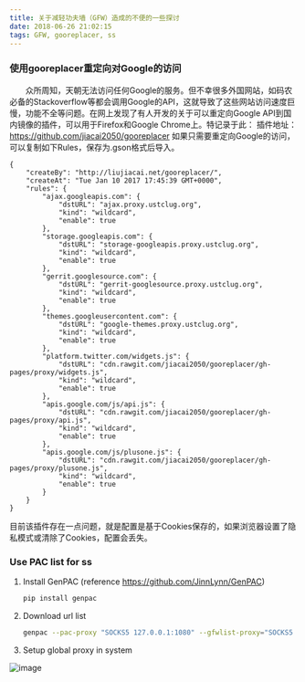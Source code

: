 ```yaml
---
title: 关于减轻功夫墙（GFW）造成的不便的一些探讨
date: 2018-06-26 21:02:15
tags: GFW, gooreplacer, ss
---
```

### 使用gooreplacer重定向对Google的访问
　　众所周知，天朝无法访问任何Google的服务。但不幸很多外国网站，如码农必备的Stackoverflow等都会调用Google的API，这就导致了这些网站访问速度巨慢，功能不全等问题。在网上发现了有人开发的关于可以重定向Google API到国内镜像的插件，可以用于Firefox和Google Chrome上。特记录于此：
插件地址：https://github.com/jiacai2050/gooreplacer
如果只需要重定向Google的访问，可以复制如下Rules，保存为.gson格式后导入。
```gson
{        
    "createBy": "http://liujiacai.net/gooreplacer/",
    "createAt": "Tue Jan 10 2017 17:45:39 GMT+0000",
    "rules": {
        "ajax.googleapis.com": {
            "dstURL": "ajax.proxy.ustclug.org",
            "kind": "wildcard",
            "enable": true
        },
        "storage.googleapis.com": {
            "dstURL": "storage-googleapis.proxy.ustclug.org",
            "kind": "wildcard",
            "enable": true
        },
        "gerrit.googlesource.com": {
            "dstURL": "gerrit-googlesource.proxy.ustclug.org",
            "kind": "wildcard",
            "enable": true
        },
        "themes.googleusercontent.com": {
            "dstURL": "google-themes.proxy.ustclug.org",
            "kind": "wildcard",
            "enable": true
        },
        "platform.twitter.com/widgets.js": {
            "dstURL": "cdn.rawgit.com/jiacai2050/gooreplacer/gh-pages/proxy/widgets.js",
            "kind": "wildcard",
            "enable": true
        },
        "apis.google.com/js/api.js": {
            "dstURL": "cdn.rawgit.com/jiacai2050/gooreplacer/gh-pages/proxy/api.js",
            "kind": "wildcard",
            "enable": true
        },
        "apis.google.com/js/plusone.js": {
            "dstURL": "cdn.rawgit.com/jiacai2050/gooreplacer/gh-pages/proxy/plusone.js",
            "kind": "wildcard",
            "enable": true
        }
    }
}
```
目前该插件存在一点问题，就是配置是基于Cookies保存的，如果浏览器设置了隐私模式或清除了Cookies，配置会丢失。


### Use PAC list for ss
1. Install GenPAC (reference https://github.com/JinnLynn/GenPAC)
    ```bash
    pip install genpac
    ```
2. Download url list
    ```bash
    genpac --pac-proxy "SOCKS5 127.0.0.1:1080" --gfwlist-proxy="SOCKS5 127.0.0.1:1080" --output="mypac.pac"
    ```

3. Setup global proxy in system

![image](https://note.youdao.com/yws/public/resource/d7098784592b6d9090942f083ef9167b/xmlnote/WEBRESOURCEe496e589eb4c6a1a2889fb66a36ea602/530)